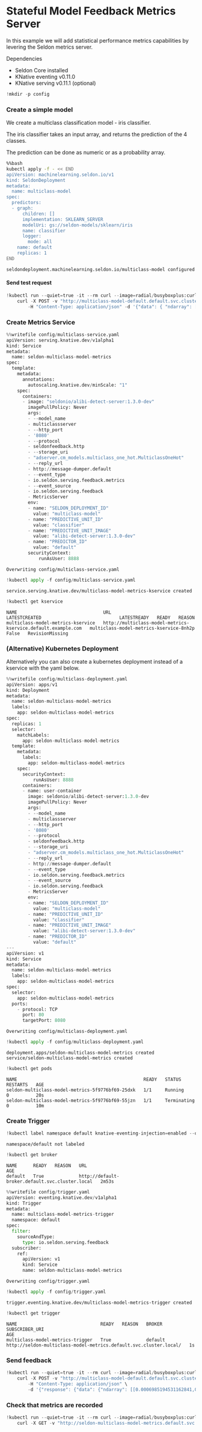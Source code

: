 # Stateful Model Feedback Metrics Server
In this example we will add statistical performance metrics capabilities by levering the Seldon metrics server.

Dependencies
* Seldon Core installed
* KNative eventing v0.11.0
* KNative serving v0.11.1 (optional)



```python
!mkdir -p config
```

### Create a simple model
We create a multiclass classification model - iris classifier.

The iris classifier takes an input array, and returns the prediction of the 4 classes.

The prediction can be done as numeric or as a probability array.


```bash
%%bash
kubectl apply -f - << END
apiVersion: machinelearning.seldon.io/v1
kind: SeldonDeployment
metadata:
  name: multiclass-model
spec:
  predictors:
  - graph:
      children: []
      implementation: SKLEARN_SERVER
      modelUri: gs://seldon-models/sklearn/iris
      name: classifier
      logger:
        mode: all
    name: default
    replicas: 1
END
```

    seldondeployment.machinelearning.seldon.io/multiclass-model configured


#### Send test request


```python
!kubectl run --quiet=true -it --rm curl --image=radial/busyboxplus:curl --restart=Never -- \
    curl -X POST -v "http://multiclass-model-default.default.svc.cluster.local:8000/api/v1.0/predictions" \
        -H "Content-Type: application/json" -d '{"data": { "ndarray": [[1,2,3,4]]}, "meta": { "puid": "hello" }}'
```

    
    
    
    
    
    
    
    
    
    
    
    
    
    
    
    
    
    


### Create Metrics Service


```python
%%writefile config/multiclass-service.yaml
apiVersion: serving.knative.dev/v1alpha1
kind: Service
metadata:
  name: seldon-multiclass-model-metrics
spec:
  template:
    metadata:
      annotations:
        autoscaling.knative.dev/minScale: "1"
    spec:
      containers:
      - image: "seldonio/alibi-detect-server:1.3.0-dev"
        imagePullPolicy: Never
        args:
        - --model_name
        - multiclassserver
        - --http_port
        - '8080'
        - --protocol
        - seldonfeedback.http
        - --storage_uri
        - "adserver.cm_models.multiclass_one_hot.MulticlassOneHot"
        - --reply_url
        - http://message-dumper.default        
        - --event_type
        - io.seldon.serving.feedback.metrics
        - --event_source
        - io.seldon.serving.feedback
        - MetricsServer
        env:
        - name: "SELDON_DEPLOYMENT_ID"
          value: "multiclass-model"
        - name: "PREDICTIVE_UNIT_ID"
          value: "classifier"
        - name: "PREDICTIVE_UNIT_IMAGE"
          value: "alibi-detect-server:1.3.0-dev"
        - name: "PREDICTOR_ID"
          value: "default"
        securityContext:
            runAsUser: 8888
```

    Overwriting config/multiclass-service.yaml



```python
!kubectl apply -f config/multiclass-service.yaml
```

    service.serving.knative.dev/multiclass-model-metrics-kservice created



```python
!kubectl get kservice
```

    NAME                                URL                                                            LATESTCREATED                             LATESTREADY   READY   REASON
    multiclass-model-metrics-kservice   http://multiclass-model-metrics-kservice.default.example.com   multiclass-model-metrics-kservice-8nh2p                 False   RevisionMissing


### (Alternative) Kubernetes Deployment
Alternatively you can also create a kubernetes deployment instead of a kservice with the yaml below.


```python
%%writefile config/multiclass-deployment.yaml
apiVersion: apps/v1
kind: Deployment
metadata:
  name: seldon-multiclass-model-metrics
  labels:
    app: seldon-multiclass-model-metrics
spec:
  replicas: 1
  selector:
    matchLabels:
      app: seldon-multiclass-model-metrics
  template:
    metadata:
      labels:
        app: seldon-multiclass-model-metrics
    spec:
      securityContext:
          runAsUser: 8888
      containers:
      - name: user-container
        image: seldonio/alibi-detect-server:1.3.0-dev
        imagePullPolicy: Never
        args:
        - --model_name
        - multiclassserver
        - --http_port
        - '8080'
        - --protocol
        - seldonfeedback.http
        - --storage_uri
        - "adserver.cm_models.multiclass_one_hot.MulticlassOneHot"
        - --reply_url
        - http://message-dumper.default        
        - --event_type
        - io.seldon.serving.feedback.metrics
        - --event_source
        - io.seldon.serving.feedback
        - MetricsServer
        env:
        - name: "SELDON_DEPLOYMENT_ID"
          value: "multiclass-model"
        - name: "PREDICTIVE_UNIT_ID"
          value: "classifier"
        - name: "PREDICTIVE_UNIT_IMAGE"
          value: "alibi-detect-server:1.3.0-dev"
        - name: "PREDICTOR_ID"
          value: "default"
---
apiVersion: v1
kind: Service
metadata:
  name: seldon-multiclass-model-metrics
  labels:
    app: seldon-multiclass-model-metrics
spec:
  selector:
    app: seldon-multiclass-model-metrics
  ports:
    - protocol: TCP
      port: 80
      targetPort: 8080
```

    Overwriting config/multiclass-deployment.yaml



```python
!kubectl apply -f config/multiclass-deployment.yaml
```

    deployment.apps/seldon-multiclass-model-metrics created
    service/seldon-multiclass-model-metrics created



```python
!kubectl get pods
```

    NAME                                               READY   STATUS        RESTARTS   AGE
    seldon-multiclass-model-metrics-5f9776bf69-25dxk   1/1     Running       0          20s
    seldon-multiclass-model-metrics-5f9776bf69-55jzn   1/1     Terminating   0          10m


### Create Trigger


```python
!kubectl label namespace default knative-eventing-injection=enabled --overwrite=true
```

    namespace/default not labeled



```python
!kubectl get broker
```

    NAME      READY   REASON   URL                                               AGE
    default   True             http://default-broker.default.svc.cluster.local   2m53s



```python
%%writefile config/trigger.yaml
apiVersion: eventing.knative.dev/v1alpha1
kind: Trigger
metadata:
  name: multiclass-model-metrics-trigger
  namespace: default
spec:
  filter:
    sourceAndType:
      type: io.seldon.serving.feedback
  subscriber:
    ref:
      apiVersion: v1
      kind: Service
      name: seldon-multiclass-model-metrics
```

    Overwriting config/trigger.yaml



```python
!kubectl apply -f config/trigger.yaml
```

    trigger.eventing.knative.dev/multiclass-model-metrics-trigger created



```python
!kubectl get trigger
```

    NAME                               READY   REASON   BROKER    SUBSCRIBER_URI                                                      AGE
    multiclass-model-metrics-trigger   True             default   http://seldon-multiclass-model-metrics.default.svc.cluster.local/   1s


### Send feedback


```python
!kubectl run --quiet=true -it --rm curl --image=radial/busyboxplus:curl --restart=Never -- \
    curl -X POST -v "http://multiclass-model-default.default.svc.cluster.local:8000/api/v1.0/feedback" \
        -H "Content-Type: application/json" \
        -d '{"response": {"data": {"ndarray": [[0.0006985194531162841,0.003668039039435755,0.9956334415074478]]}}, "truth":{"data": {"ndarray": [[0,0,1]]}}}'
```

    
    
    
    
    
    
    
    
    
    
    
    
    
    
    
    
    
    


### Check that metrics are recorded


```python
!kubectl run --quiet=true -it --rm curl --image=radial/busyboxplus:curl --restart=Never -- \
    curl -X GET -v "http://seldon-multiclass-model-metrics.default.svc.cluster.local:80/v1/metrics"
```

    
    
    
    
    
    
    
    
    
    
    
    
    
    
    



```python

```
